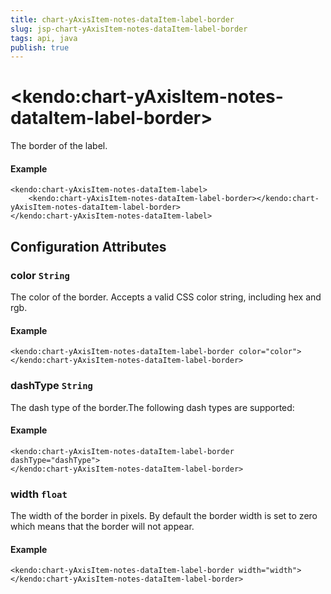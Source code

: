 ```yaml
---
title: chart-yAxisItem-notes-dataItem-label-border
slug: jsp-chart-yAxisItem-notes-dataItem-label-border
tags: api, java
publish: true
---
```


# \<kendo:chart-yAxisItem-notes-dataItem-label-border\>

The border of the label.

#### Example
    <kendo:chart-yAxisItem-notes-dataItem-label>
        <kendo:chart-yAxisItem-notes-dataItem-label-border></kendo:chart-yAxisItem-notes-dataItem-label-border>
    </kendo:chart-yAxisItem-notes-dataItem-label>

## Configuration Attributes

### color `String`

The color of the border. Accepts a valid CSS color string, including hex and rgb.

#### Example
    <kendo:chart-yAxisItem-notes-dataItem-label-border color="color">
    </kendo:chart-yAxisItem-notes-dataItem-label-border>

### dashType `String`

The dash type of the border.The following dash types are supported:

#### Example
    <kendo:chart-yAxisItem-notes-dataItem-label-border dashType="dashType">
    </kendo:chart-yAxisItem-notes-dataItem-label-border>

### width `float`

The width of the border in pixels. By default the border width is set to zero which means that the border will not appear.

#### Example
    <kendo:chart-yAxisItem-notes-dataItem-label-border width="width">
    </kendo:chart-yAxisItem-notes-dataItem-label-border>

